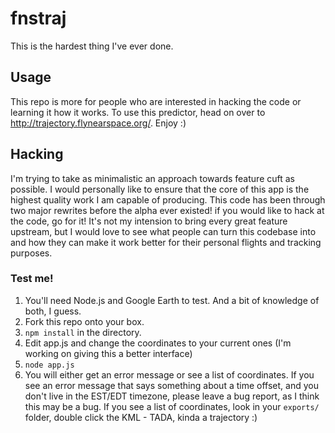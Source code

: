 # fnstraj
This is the hardest thing I've ever done.

## Usage
This repo is more for people who are interested in hacking the code or learning it how it works. To use this predictor, head on over to http://trajectory.flynearspace.org/. Enjoy :)

## Hacking
I'm trying to take as minimalistic an approach towards feature cuft as possible. I would personally like to ensure that the core of this app is the highest quality work I am capable of producing. This code has been through two major rewrites before the alpha ever existed! if you would like to hack at the code, go for it! It's not my intension to bring every great feature upstream, but I would love to see what people can turn this codebase into and how they can make it work better for their personal flights and tracking purposes.

### Test me!
1. You'll need Node.js and Google Earth to test. And a bit of knowledge of both, I guess.
2. Fork this repo onto your box.
3. `npm install` in the directory.
4. Edit app.js and change the coordinates to your current ones (I'm working on giving this a better interface)
5. `node app.js`
6. You will either get an error message or see a list of coordinates. If you see an error message that says something about a time offset, and you don't live in the EST/EDT timezone, please leave a bug report, as I think this may be a bug. If you see a list of coordinates, look in your `exports/` folder, double click the KML - TADA, kinda a trajectory :)